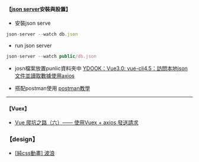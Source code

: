 
#### 【[json server](https://www.npmjs.com/package/json-server)安裝與設置】
- 安裝json serve
```javascript
json-server --watch db.json
```

- run json server
```javascript
json-server --watch public/db.json  
```

- josn檔案放置punlic資料夾中
[YDOOK：Vue3.0: vue-cli4.5：訪問本地json文件並讀取數據使用axios](https://blog.csdn.net/weixin_42255190/article/details/113702675)

- 搭配postman使用
[postman教學](https://www.youtube.com/watch?v=R8GL5y49iJc&t=2510s)
****
#### 【Vuex】
- [Vue 爬坑之路（六）—— 使用Vuex + axios 發送請求](https://www.cnblogs.com/wisewrong/p/6402183.html)


### 【design】
- [[純css動畫] 波浪](https://penueling.com/%E6%8A%80%E8%A1%93%E7%AD%86%E8%A8%98/%E7%B4%94css%E5%8B%95%E7%95%AB-%E6%B3%A2%E6%B5%AA/)

